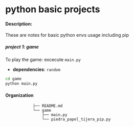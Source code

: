 # python basic projects 

#### Description:
These are notes for basic python envs usage including pip 

##### project 1: game
To play the game: excecute `main.py`
 * **dependencies**: `random`

 ```zsh
 cd game
 python main.py
 ```
#### Organization

                ├── README.md
                └── game       
                    ├── main.py
                    └── piedra_papel_tijera_pip.py
